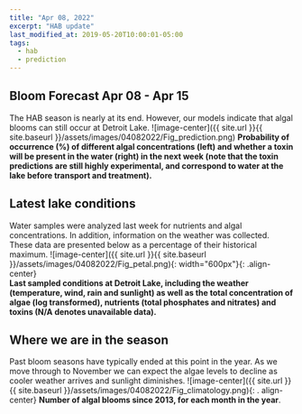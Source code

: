 ```yaml
---
title: "Apr 08, 2022"
excerpt: "HAB update"
last_modified_at: 2019-05-20T10:00:01-05:00
tags: 
  - hab
  - prediction
---
```

## Bloom Forecast Apr 08 - Apr 15
The HAB season is nearly at its end. However, our models indicate that algal blooms can still occur  at Detroit Lake.
![image-center]({{ site.url }}{{ site.baseurl }}/assets/images/04082022/Fig_prediction.png)
__Probability of occurrence (%) of different algal concentrations (left) and whether a toxin will    be  present in the water (right) in the next week (note that the toxin predictions are still         highly      experimental, and correspond to water at the lake before transport and treatment).__

## Latest lake conditions
Water samples were analyzed last week for nutrients and algal concentrations. In addition,           information on the weather was collected. These data are presented below as a percentage of their    historical maximum.
![image-center]({{ site.url }}{{ site.baseurl }}/assets/images/04082022/Fig_petal.png){:             width="600px"}{: .align-center}
<br clear="all" />
__Last sampled conditions at Detroit Lake, including the weather (temperature, wind, rain and        sunlight) as well as the total concentration of algae (log transformed), nutrients (total phosphates and nitrates) and  toxins (N/A denotes unavailable data).__

## Where we are in the season
Past bloom seasons have typically ended at this point in the year. As we move through to November we can expect the algae levels to decline as cooler weather arrives and sunlight diminishes.
![image-center]({{ site.url }}{{ site.baseurl }}/assets/images/04082022/Fig_climatology.png){: .     align-center}
__Number of algal blooms since 2013, for each month in the year__.
